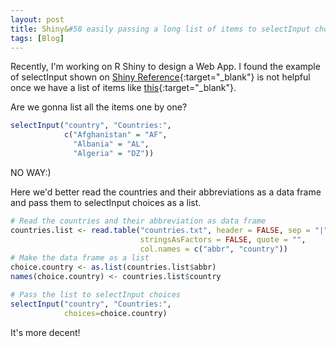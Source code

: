 ```yaml
---
layout: post
title: Shiny&#58 easily passing a long list of items to selectInput choices
tags: [Blog]
---
```

Recently, I'm working on R Shiny to design a Web App. I found the example of selectInput shown on [Shiny Reference](http://shiny.rstudio.com/reference/shiny/latest/selectInput.html){:target="_blank"} is not helpful once we have a list of items like [this](/gytcrt.github.io/public/files/countries.txt){:target="_blank"}.

Are we gonna list all the items one by one?

```r
selectInput("country", "Countries:",
            c("Afghanistan" = "AF",
              "Albania" = "AL",
              "Algeria" = "DZ"))
```
NO WAY:)

Here we'd better read the countries and their abbreviations as a data frame and pass them to selectInput choices as a list.

```r
# Read the countries and their abbreviation as data frame
countries.list <- read.table("countries.txt", header = FALSE, sep = "|",
                             stringsAsFactors = FALSE, quote = "",
                             col.names = c("abbr", "country"))
# Make the data frame as a list
choice.country <- as.list(countries.list$abbr)
names(choice.country) <- countries.list$country

# Pass the list to selectInput choices
selectInput("country", "Countries:",
            choices=choice.country)
```

It's more decent!
